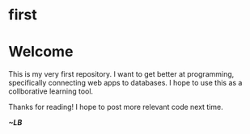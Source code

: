 # first
<html>
<h1>Welcome</h1>
<body>
This is my very first repository. I want to get better at programming, specifically connecting web apps to databases. 
I hope to use this as a collborative learning tool. 

Thanks for reading!
I hope to post more relevant code next time. 

<i><b>~LB</i></b>
</html>

